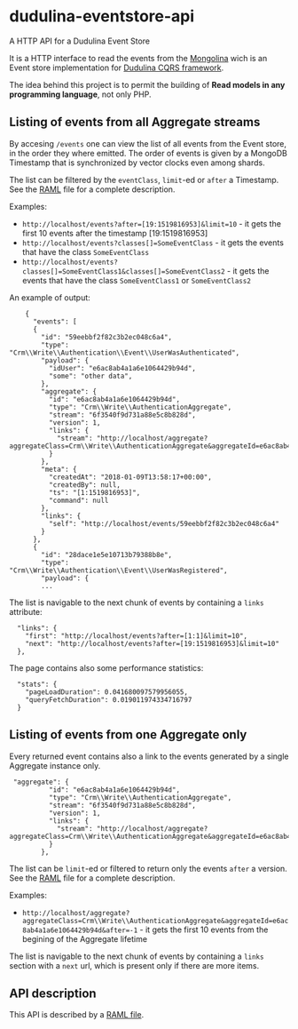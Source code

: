 # dudulina-eventstore-api
A HTTP API for a Dudulina Event Store

It is a HTTP interface to read the events from the [Mongolina](https://github.com/xprt64/mongolina) wich is an Event store implementation for [Dudulina CQRS framework](https://github.com/xprt64/dudulina).

The idea behind this project is to permit the building of **Read models in any programming language**, not only PHP.

## Listing of events from all Aggregate streams

By accesing `/events` one can view the list of all events from the Event store, in the order they where emitted. 
The order of events is given by a MongoDB Timestamp that is synchronized by vector clocks even among shards.

The list can be filtered by the `eventClass`, `limit`-ed or `after` a Timestamp. See the [RAML](https://github.com/xprt64/dudulina-eventstore-api/blob/master/web/api.raml) file for a complete description.

Examples:
 - `http://localhost/events?after=[19:1519816953]&limit=10` - it gets the first 10 events after the timestamp [19:1519816953]
 - `http://localhost/events?classes[]=SomeEventClass` - it gets the events that have the class `SomeEventClass`
 - `http://localhost/events?classes[]=SomeEventClass1&classes[]=SomeEventClass2` - it gets the events that have the class `SomeEventClass1` or `SomeEventClass2`
 
 An example of output:
 
```
    {
      "events": [
      {
        "id": "59eebbf2f82c3b2ec048c6a4",
        "type": "Crm\\Write\\Authentication\\Event\\UserWasAuthenticated",
        "payload": {
          "idUser": "e6ac8ab4a1a6e1064429b94d",
          "some": "other data",
        },
        "aggregate": {
          "id": "e6ac8ab4a1a6e1064429b94d",
          "type": "Crm\\Write\\AuthenticationAggregate",
          "stream": "6f3540f9d731a88e5c8b828d",
          "version": 1,
          "links": {
            "stream": "http://localhost/aggregate?aggregateClass=Crm\\Write\\AuthenticationAggregate&aggregateId=e6ac8ab4a1a6e1064429b94d&after=-1"
          }
        },
        "meta": {
          "createdAt": "2018-01-09T13:58:17+00:00",
          "createdBy": null,
          "ts": "[1:1519816953]",
          "command": null
        },
        "links": {
          "self": "http://localhost/events/59eebbf2f82c3b2ec048c6a4"
        }
      },
      {
        "id": "28dace1e5e10713b79388b8e",
        "type": "Crm\\Write\\Authentication\\Event\\UserWasRegistered",
        "payload": {
        ...
```
  
 The list is navigable to the next chunk of events by containing a `links` attribute:
 
```
  "links": {
    "first": "http://localhost/events?after=[1:1]&limit=10",
    "next": "http://localhost/events?after=[19:1519816953]&limit=10"
  },
```

The page contains also some performance statistics:

```
  "stats": {
    "pageLoadDuration": 0.041680097579956055,
    "queryFetchDuration": 0.019011974334716797
  }
```

## Listing of events from one Aggregate only

Every returned event contains also a link to the events generated by a single Aggregate instance only.

```
 "aggregate": {
          "id": "e6ac8ab4a1a6e1064429b94d",
          "type": "Crm\\Write\\AuthenticationAggregate",
          "stream": "6f3540f9d731a88e5c8b828d",
          "version": 1,
          "links": {
            "stream": "http://localhost/aggregate?aggregateClass=Crm\\Write\\AuthenticationAggregate&aggregateId=e6ac8ab4a1a6e1064429b94d&after=-1"
          }
        },
```

The list can be `limit`-ed or filtered to return only the events `after` a version. See the [RAML](https://github.com/xprt64/dudulina-eventstore-api/blob/master/web/api.raml) file for a complete description.

Examples:
 - `http://localhost/aggregate?aggregateClass=Crm\\Write\\AuthenticationAggregate&aggregateId=e6ac8ab4a1a6e1064429b94d&after=-1` - it gets the first 10 events from the begining of the Aggregate lifetime
 
The list is navigable to the next chunk of events by containing a `links` section with a `next` url, which is present only if there are more items.

## API description

This API is described by a [RAML file](https://github.com/xprt64/dudulina-eventstore-api/blob/master/web/api.raml).

 
